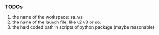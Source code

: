 ### TODOs
1.  the name of the workspace: sa_ws
2.  the name of the launch file, like v2 v3 or so.
3.  the hard coded path in scripts of python package (maybe reasonable)
